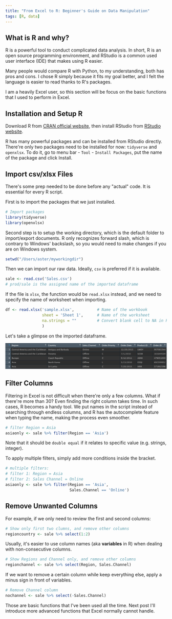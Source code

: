 ```yaml
---
title: "From Excel to R: Beginner's Guide on Data Manipulation"
tags: [R, data]
---
```


## What is R and why?

R is a powerful tool to conduct complicated data analysis. In short, R is an open source programming environment, and RStudio is a common used user interface (IDE) that makes using R easier.

Many people would compare R with Python, to my understanding, both has pros and cons. I chose R simply because it fits my goal better, and I felt the language is easier to read thanks to R's packages.

I am a heavily Excel user, so this section will be focus on the basic functions that I used to perform in Excel.

## Installation and Setup R

Download R from [CRAN official website](https://cloud.r-project.org), then install RStudio from [RStudio website](https://rstudio.com/products/rstudio/).

R has many powerful packages and can be installed from RStudio directly. There're only two packages need to be installed for now: `tidyverse` and `openxlsx`. To do it, go to menu bar - `Tool` - `Install Packages`, put the name of the package and click Install.

## Import csv/xlsx Files

There's some prep needed to be done before any "actual" code. It is essential for every R script.

First is to import the packages that we just installed.

```r
# Import packages
library(tidyverse)
library(openxlsx)
```

Second step is to setup the working directory, which is the default folder to import/export documents. R only recognizes forward slash, which is contrary to Windows' backslash, so you would need to make changes if you are on Windows system.

```r
setwd("/Users/aster/myworkingdir")
```

Then we can import our raw data. Ideally, `csv` is preferred if it is available.

```r
sale <- read.csv('Sales.csv')
# prod/sale is the assigned name of the imported dataframe
```

If the file is `xlsx`, the function would be `read.xlsx` instead, and we need to specify the name of worksheet when importing.

```r
df <- read.xlsx('sample.xlsx',          # Name of the workbook
                sheet = 'Sheet 1',      # Name of the worksheet
                na.strings = ""         # Convert blank cell to NA in R
                )
```

Let's take a glimpse on the imported dataframe.

<!-- ![](/assets/sale.head.png) -->
![](sale.head.png)

## Filter Columns

Filtering in Excel is not difficult when there're only a few columns. What if there're more than 30? Even finding the right column takes time. In such cases, R becomes a handy tool. We put names in the script instead of searching through endless columns, and R has the autocomplete feature when typing the name, making the process even smoother.

```r
# filter Region = Asia
asiaonly <- sale %>% filter(Region == 'Asia')
```

Note that it should be `double equal` if it relates to specific value (e.g. strings, integer).

To apply multiple filters, simply add more conditions inside the bracket.

```r
# multiple filters:
# filter 1: Region = Asia
# filter 2: Sales Channel = Online
asiaonly <- sale %>% filter(Region == 'Asia',
                            Sales.Channel == 'Online')
```

## Remove Unwanted Columns

For example, if we only need to review the first and second columns:

```r
# Show only first two clumns, and remove other columns
regioncountry <- sale %>% select(1:2)
```

Usually, it's easier to use column names (aka **variables** in R) when dealing with non-consecutive columns.

```r
# Show Regions and Channel only, and remove other columns
regionchannel <- sale %>% select(Region, Sales.Channel)
```

If we want to remove a certain column while keep everything else, apply a minus sign in front of variables.

```r
# Remove Channel column
nochannel <- sale %>% select(-Sales.Channel)
```

Those are basic functions that I've been used all the time. Next post I'll introduce more advanced functions that Excel normally cannot handle.
